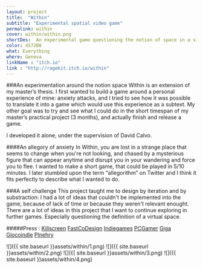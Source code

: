 ```yaml
---
layout: project
title:  "Within"
subtitle: "Experimental spatial video game"
permalink: within
cover: within/within.png
shortDes:  An experimental game questioning the notion of space in a virtual world.
color: 4572B8
what: Everything
where: Geneva
linkName : "itch.io"
link : "http://ragekit.itch.io/within"
---
```


###An experimentation around the notion space
Within is an extension of my master’s thesis. I first wanted to build a game around a personal experience of mine: anxiety attacks, and I tried to see how it was possible to translate it into a game which would use this experience as a subtext. My other goal was to try and see what I could do in the short timespan of my master’s practical project (3&nbsp;months), and actually finish and release a game.

I developed it alone, under the supervision of David Calvo.

####An allegory of anxiety
In Within, you are lost in a strange place that seems to change when you're not looking, and chased by a mysterious figure that can appear anytime and disrupt you in your wandering and force you to flee. I wanted to make a short game, that could be played in 5/10 minutes. I later stumbled upon the term “allegorithm” on Twitter and I think it fits perfectly to describe what I wanted to do.

###A self challenge
This project taught me to design by iteration and by substraction: I had a lot of ideas that couldn't be implemented into the game, because of lack of time or because they weren't relevant enought. There are a lot of ideas in this project that I want to continue exploring in further games. Especially questioning the definition of a virtual space.

#####Press :
[Killscreen](http://killscreendaily.com/articles/within/)
[FastCoDesign](http://www.fastcodesign.com/3033977/this-game-will-make-you-feel-insane-try-it)
[Indiegames](http://indiegames.com/2014/07/freeware_pick_within_ragekit.html)
[PCGamer](http://www.pcgamer.com/2014/07/19/the-best-free-games-of-the-week-35/)
[Giga](http://www.giga.de/extra/independence-play/specials/independence-play-huepfender-bacon-fehlende-moral-und-irres-wrestling/)
[Giocoindie](http://www.giocoindie.it/within-confusione-spazio-figure-misteriose/)
[Plnehry](http://plnehry.idnes.cz/within-recenze-01r-/Clanek.aspx?c=A140718_011950_bw-plnehry-adventury_haj)



![]({{ site.baseurl }}assets/within/1.png)
![]({{ site.baseurl }}assets/within/2.png)
![]({{ site.baseurl }}assets/within/3.png)
![]({{ site.baseurl }}assets/within/4.png)
